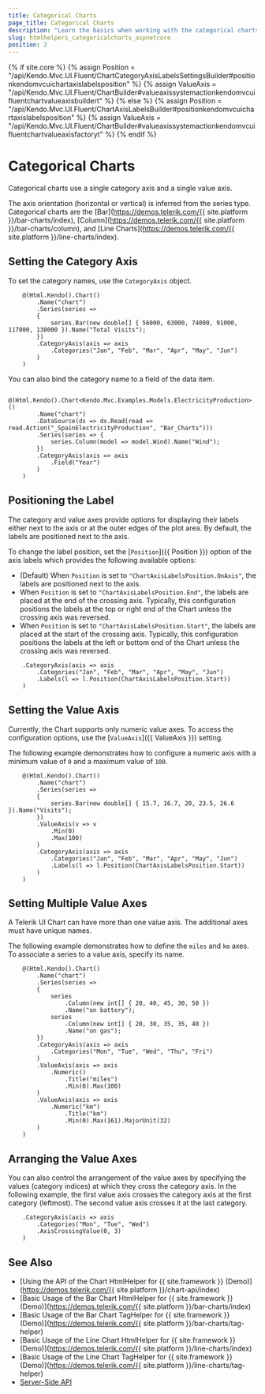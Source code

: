 ```yaml
---
title: Categorical Charts
page_title: Categorical Charts
description: "Learn the basics when working with the categorical charts in the {{ site.product }} suite."
slug: htmlhelpers_categoricalcharts_aspnetcore
position: 2
---
```


{% if site.core %}
    {% assign Position = "/api/Kendo.Mvc.UI.Fluent/ChartCategoryAxisLabelsSettingsBuilder#positionkendomvcuichartaxislabelsposition" %}
    {% assign ValueAxis = "/api/Kendo.Mvc.UI.Fluent/ChartBuilder#valueaxissystemactionkendomvcuifluentchartvalueaxisbuildert" %}
{% else %}
    {% assign Position = "/api/Kendo.Mvc.UI.Fluent/ChartAxisLabelsBuilder#positionkendomvcuichartaxislabelsposition" %}
    {% assign ValueAxis = "/api/Kendo.Mvc.UI.Fluent/ChartBuilder#valueaxissystemactionkendomvcuifluentchartvalueaxisfactoryt" %}
{% endif %}

# Categorical Charts

Categorical charts use a single category axis and a single value axis.

The axis orientation (horizontal or vertical) is inferred from the series type. Categorical charts are the [Bar](https://demos.telerik.com/{{ site.platform }}/bar-charts/index), [Column](https://demos.telerik.com/{{ site.platform }}/bar-charts/column), and [Line Charts](https://demos.telerik.com/{{ site.platform }}/line-charts/index).

## Setting the Category Axis

To set the category names, use the `CategoryAxis` object.

```HtmlHelper
    @(Html.Kendo().Chart()
        .Name("chart")
        .Series(series =>
        {
            series.Bar(new double[] { 56000, 63000, 74000, 91000, 117000, 138000 }).Name("Total Visits");
        })
        .CategoryAxis(axis => axis
            .Categories("Jan", "Feb", "Mar", "Apr", "May", "Jun")
        )
    )
```

You can also bind the category name to a field of the data item.

```HtmlHelper
    @(Html.Kendo().Chart<Kendo.Mvc.Examples.Models.ElectricityProduction>()
        .Name("chart")
        .DataSource(ds => ds.Read(read => read.Action("_SpainElectricityProduction", "Bar_Charts")))
        .Series(series => {
            series.Column(model => model.Wind).Name("Wind");
        })
        .CategoryAxis(axis => axis
            .Field("Year")
        )
    )
```

## Positioning the Label

The category and value axes provide options for displaying their labels either next to the axis or at the outer edges of the plot area. By default, the labels are positioned next to the axis.

To change the label position, set the [`Position`]({{ Position }}) option of the axis labels which provides the following available options:

* (Default) When `Position` is set to `"ChartAxisLabelsPosition.OnAxis"`, the labels are positioned next to the axis.
* When `Position` is set to `"ChartAxisLabelsPosition.End"`, the labels are placed at the end of the crossing axis. Typically, this configuration positions the labels at the top or right end of the Chart unless the crossing axis was reversed.
* When `Position` is set to `"ChartAxisLabelsPosition.Start"`, the labels are placed at the start of the crossing axis. Typically, this configuration positions the labels at the left or bottom end of the Chart unless the crossing axis was reversed.


```HtmlHelper
    .CategoryAxis(axis => axis
        .Categories("Jan", "Feb", "Mar", "Apr", "May", "Jun")
        .Labels(l => l.Position(ChartAxisLabelsPosition.Start))
    )
```

## Setting the Value Axis

Currently, the Chart supports only numeric value axes. To access the configuration options, use the [`ValueAxis`]({{ ValueAxis }}) setting.

The following example demonstrates how to configure a numeric axis with a minimum value of `0` and a maximum value of `100`.

```HtmlHelper
    @(Html.Kendo().Chart()
        .Name("chart")
        .Series(series =>
        {
            series.Bar(new double[] { 15.7, 16.7, 20, 23.5, 26.6 }).Name("Visits");
        })
        .ValueAxis(v => v
            .Min(0)
            .Max(100)
        )
        .CategoryAxis(axis => axis
            .Categories("Jan", "Feb", "Mar", "Apr", "May", "Jun")
            .Labels(l => l.Position(ChartAxisLabelsPosition.Start))
        )
    )
```

## Setting Multiple Value Axes

A Telerik UI Chart can have more than one value axis. The additional axes must have unique names.

The following example demonstrates how to define the `miles` and `km` axes. To associate a series to a value axis, specify its name.

```HtmlHelper
    @(Html.Kendo().Chart()
        .Name("chart")
        .Series(series =>
        {
            series
                .Column(new int[] { 20, 40, 45, 30, 50 })
                .Name("on battery");
            series
                .Column(new int[] { 20, 30, 35, 35, 40 })
                .Name("on gas");
        })
        .CategoryAxis(axis => axis
            .Categories("Mon", "Tue", "Wed", "Thu", "Fri")
        )
        .ValueAxis(axis => axis
            .Numeric()
                .Title("miles")
                .Min(0).Max(100)
        )
        .ValueAxis(axis => axis
            .Numeric("km")
                .Title("km")
                .Min(0).Max(161).MajorUnit(32)
        )
    )
```

## Arranging the Value Axes

You can also control the arrangement of the value axes by specifying the values (category indices) at which they cross the category axis. In the following example, the first value axis crosses the category axis at the first category (leftmost). The second value axis crosses it at the last category.

```HtmlHelper
    .CategoryAxis(axis => axis
        .Categories("Mon", "Tue", "Wed")
        .AxisCrossingValue(0, 3)
    )
```

## See Also

* [Using the API of the Chart HtmlHelper for {{ site.framework }} (Demo)](https://demos.telerik.com/{{ site.platform }}/chart-api/index)
* [Basic Usage of the Bar Chart HtmlHelper for {{ site.framework }} (Demo)](https://demos.telerik.com/{{ site.platform }}/bar-charts/index)
* [Basic Usage of the Bar Chart TagHelper for {{ site.framework }} (Demo)](https://demos.telerik.com/{{ site.platform }}/bar-charts/tag-helper)
* [Basic Usage of the Line Chart HtmlHelper for {{ site.framework }} (Demo)](https://demos.telerik.com/{{ site.platform }}/line-charts/index)
* [Basic Usage of the Line Chart TagHelper for {{ site.framework }} (Demo)](https://demos.telerik.com/{{ site.platform }}/line-charts/tag-helper)
* [Server-Side API](/api/chart)

